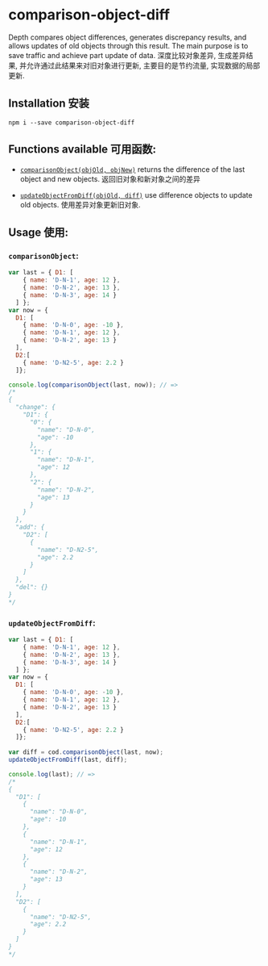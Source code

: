 # comparison-object-diff
Depth compares object differences, generates discrepancy results, and allows updates of old objects through this result. The main purpose is to save traffic and achieve part update of data.
深度比较对象差异, 生成差异结果, 并允许通过此结果来对旧对象进行更新, 主要目的是节约流量, 实现数据的局部更新.

## Installation 安装
`npm i --save comparison-object-diff`

## Functions available 可用函数: 
 - [`comparisonObject(objOld, objNew)`](#comparisonObject)
 returns the difference of the last object and new objects. 返回旧对象和新对象之间的差异

 - [`updateObjectFromDiff(objOld, diff)`](#updateObjectFromDiff)
 use difference objects to update old objects. 使用差异对象更新旧对象.
 
 
## Usage 使用:

### `comparisonObject`:
```js
var last = { D1: [
    { name: 'D-N-1', age: 12 },
    { name: 'D-N-2', age: 13 },
    { name: 'D-N-3', age: 14 }
  ] };
var now = {
  D1: [
    { name: 'D-N-0', age: -10 },
    { name: 'D-N-1', age: 12 },
    { name: 'D-N-2', age: 13 }
  ],
  D2:[
    { name: 'D-N2-5', age: 2.2 }
  ]};

console.log(comparisonObject(last, now)); // =>
/*
{
  "change": {
    "D1": {
      "0": {
        "name": "D-N-0",
        "age": -10
      },
      "1": {
        "name": "D-N-1",
        "age": 12
      },
      "2": {
        "name": "D-N-2",
        "age": 13
      }
    }
  },
  "add": {
    "D2": [
      {
        "name": "D-N2-5",
        "age": 2.2
      }
    ]
  },
  "del": {}
}
*/
```

### `updateObjectFromDiff`:
```js
var last = { D1: [
    { name: 'D-N-1', age: 12 },
    { name: 'D-N-2', age: 13 },
    { name: 'D-N-3', age: 14 }
  ] };
var now = {
  D1: [
    { name: 'D-N-0', age: -10 },
    { name: 'D-N-1', age: 12 },
    { name: 'D-N-2', age: 13 }
  ],
  D2:[
    { name: 'D-N2-5', age: 2.2 }
  ]};
  
var diff = cod.comparisonObject(last, now);
updateObjectFromDiff(last, diff);

console.log(last); // =>
/*
{
  "D1": [
    {
      "name": "D-N-0",
      "age": -10
    },
    {
      "name": "D-N-1",
      "age": 12
    },
    {
      "name": "D-N-2",
      "age": 13
    }
  ],
  "D2": [
    {
      "name": "D-N2-5",
      "age": 2.2
    }
  ]
}
*/
```

